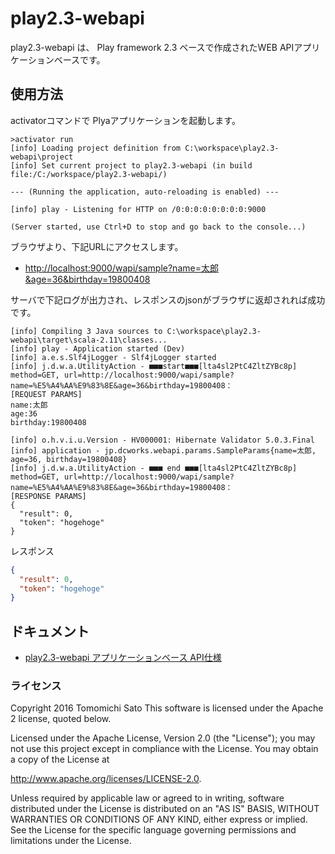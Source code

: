 # play2.3-webapi
play2.3-webapi は、 Play framework 2.3 ベースで作成されたWEB APIアプリケーションベースです。



## 使用方法
activatorコマンドで Plyaアプリケーションを起動します。
```
>activator run
[info] Loading project definition from C:\workspace\play2.3-webapi\project
[info] Set current project to play2.3-webapi (in build file:/C:/workspace/play2.3-webapi/)

--- (Running the application, auto-reloading is enabled) ---

[info] play - Listening for HTTP on /0:0:0:0:0:0:0:0:9000

(Server started, use Ctrl+D to stop and go back to the console...)
```

ブラウザより、下記URLにアクセスします。
* [http://localhost:9000/wapi/sample?name=太郎&age=36&birthday=19800408](http://localhost:9000/wapi/sample?name=太郎&age=36&birthday=19800408)

サーバで下記ログが出力され、レスポンスのjsonがブラウザに返却されれば成功です。
```
[info] Compiling 3 Java sources to C:\workspace\play2.3-webapi\target\scala-2.11\classes...
[info] play - Application started (Dev)
[info] a.e.s.Slf4jLogger - Slf4jLogger started
[info] j.d.w.a.UtilityAction - ■■■start■■■[lta4sl2PtC4ZltZYBc8p] method=GET, url=http://localhost:9000/wapi/sample?name=%E5%A4%AA%E9%83%8E&age=36&birthday=19800408：
[REQUEST PARAMS]
name:太郎
age:36
birthday:19800408

[info] o.h.v.i.u.Version - HV000001: Hibernate Validator 5.0.3.Final
[info] application - jp.dcworks.webapi.params.SampleParams{name=太郎, age=36, birthday=19800408}
[info] j.d.w.a.UtilityAction - ■■■ end ■■■[lta4sl2PtC4ZltZYBc8p] method=GET, url=http://localhost:9000/wapi/sample?name=%E5%A4%AA%E9%83%8E&age=36&birthday=19800408：
[RESPONSE PARAMS]
{
  "result": 0,
  "token": "hogehoge"
}
```

レスポンス
```json
{
  "result": 0,
  "token": "hogehoge"
}
```



## ドキュメント
* [play2.3-webapi アプリケーションベース API仕様](https://tomo-sato.github.io/play2.3-webapi/javadoc/)



### ライセンス
Copyright 2016 Tomomichi Sato This software is licensed under the Apache 2 license, quoted below.

Licensed under the Apache License, Version 2.0 (the "License"); you may not use this project except in compliance with the License. You may obtain a copy of the License at

http://www.apache.org/licenses/LICENSE-2.0.

Unless required by applicable law or agreed to in writing, software distributed under the License is distributed on an "AS IS" BASIS, WITHOUT WARRANTIES OR CONDITIONS OF ANY KIND, either express or implied. See the License for the specific language governing permissions and limitations under the License.
